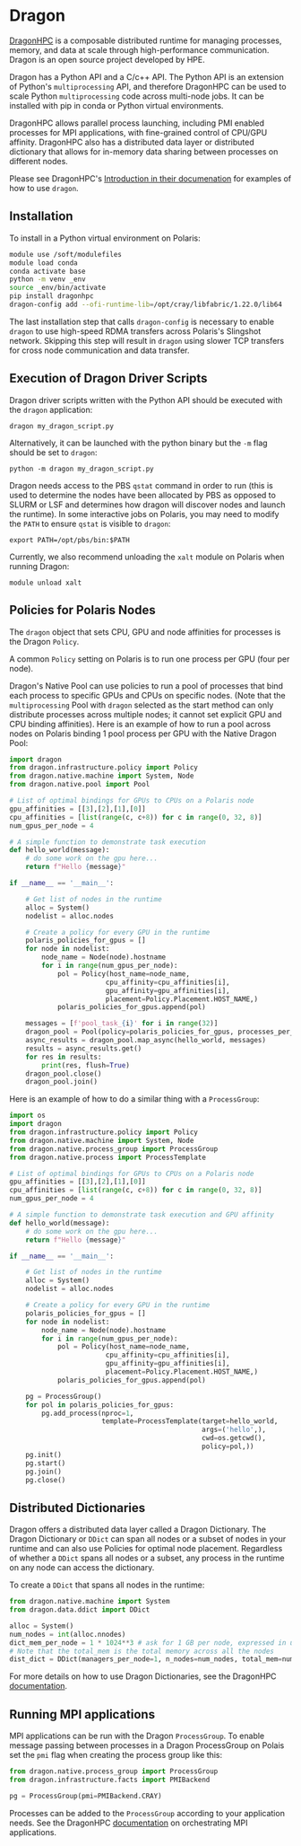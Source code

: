 # Dragon

[DragonHPC](https://dragonhpc.org/portal/index.html) is a composable distributed runtime for managing processes, memory, and data at scale through high-performance communication.  Dragon is an open source project developed by HPE.

Dragon has a Python API and a C/c++ API.  The Python API is an extension of Python's `multiprocessing` API, and therefore DragonHPC can be used to scale Python `multiprocessing` code across multi-node jobs.  It can be installed with pip in conda or Python virtual environments.

DragonHPC allows parallel process launching, including PMI enabled processes for MPI applications, with fine-grained control of CPU/GPU affinity.  DragonHPC also has a distributed data layer or distributed dictionary that allows for in-memory data sharing between processes on different nodes.

Please see DragonHPC's [Introduction in their documenation](https://dragonhpc.github.io/dragon/doc/_build/html/start.html) for examples of how to use `dragon`.

## Installation

To install in a Python virtual environment on Polaris:

```bash linenums="1"
module use /soft/modulefiles
module load conda
conda activate base
python -m venv _env
source _env/bin/activate
pip install dragonhpc
dragon-config add --ofi-runtime-lib=/opt/cray/libfabric/1.22.0/lib64
```

The last installation step that calls `dragon-config` is necessary to enable `dragon` to use high-speed RDMA transfers across Polaris's Slingshot network.  Skipping this step will result in `dragon` using slower TCP transfers for cross node communication and data transfer.

## Execution of Dragon Driver Scripts

Dragon driver scripts written with the Python API should be executed with the `dragon` application:

```shell
dragon my_dragon_script.py
```

Alternatively, it can be launched with the python binary but the `-m` flag should be set to `dragon`:

```shell
python -m dragon my_dragon_script.py
```

Dragon needs access to the PBS `qstat` command in order to run (this is used to determine the nodes have been allocated by PBS as opposed to SLURM or LSF and determines how dragon will discover nodes and launch the runtime).  In some interactive jobs on Polaris, you may need to modify the `PATH` to ensure `qstat` is visible to `dragon`:

```shell
export PATH=/opt/pbs/bin:$PATH
```

Currently, we also recommend unloading the `xalt` module on Polaris when running Dragon:

```shell
module unload xalt
```

## Policies for Polaris Nodes

The `dragon` object that sets CPU, GPU and node affinities for processes is the Dragon `Policy`.

A common `Policy` setting on Polaris is to run one process per GPU (four per node).  

Dragon's Native Pool can use policies to run a pool of processes that bind each process to specific GPUs and CPUs on specific nodes. (Note that the `multiprocessing` Pool with `dragon` selected as the start method can only distribute processes across multiple nodes; it cannot set explicit GPU and CPU binding affinities).  Here is an example of how to run a pool across nodes on Polaris binding 1 pool process per GPU with the Native Dragon Pool:

```python linenums="1"
import dragon
from dragon.infrastructure.policy import Policy
from dragon.native.machine import System, Node
from dragon.native.pool import Pool

# List of optimal bindings for GPUs to CPUs on a Polaris node
gpu_affinities = [[3],[2],[1],[0]]
cpu_affinities = [list(range(c, c+8)) for c in range(0, 32, 8)]
num_gpus_per_node = 4

# A simple function to demonstrate task execution
def hello_world(message):
    # do some work on the gpu here...                        
    return f"Hello {message}"

if __name__ == '__main__':

    # Get list of nodes in the runtime       
    alloc = System()
    nodelist = alloc.nodes

    # Create a policy for every GPU in the runtime              
    polaris_policies_for_gpus = []
    for node in nodelist:
        node_name = Node(node).hostname
        for i in range(num_gpus_per_node):
            pol = Policy(host_name=node_name,
                        cpu_affinity=cpu_affinities[i],
                        gpu_affinity=gpu_affinities[i],
                        placement=Policy.Placement.HOST_NAME,)
            polaris_policies_for_gpus.append(pol)

    messages = [f'pool_task_{i}' for i in range(32)]
    dragon_pool = Pool(policy=polaris_policies_for_gpus, processes_per_policy=1)
    async_results = dragon_pool.map_async(hello_world, messages)
    results = async_results.get()
    for res in results:
        print(res, flush=True)
    dragon_pool.close()
    dragon_pool.join()
```

Here is an example of how to do a similar thing with a `ProcessGroup`:

```python linenums="1"
import os
import dragon
from dragon.infrastructure.policy import Policy
from dragon.native.machine import System, Node
from dragon.native.process_group import ProcessGroup
from dragon.native.process import ProcessTemplate

# List of optimal bindings for GPUs to CPUs on a Polaris node
gpu_affinities = [[3],[2],[1],[0]]
cpu_affinities = [list(range(c, c+8)) for c in range(0, 32, 8)]
num_gpus_per_node = 4

# A simple function to demonstrate task execution and GPU affinity
def hello_world(message):
    # do some work on the gpu here...
    return f"Hello {message}"

if __name__ == '__main__':

    # Get list of nodes in the runtime
    alloc = System()
    nodelist = alloc.nodes

    # Create a policy for every GPU in the runtime
    polaris_policies_for_gpus = []
    for node in nodelist:
        node_name = Node(node).hostname
        for i in range(num_gpus_per_node):
            pol = Policy(host_name=node_name,
                        cpu_affinity=cpu_affinities[i],
                        gpu_affinity=gpu_affinities[i],
                        placement=Policy.Placement.HOST_NAME,)
            polaris_policies_for_gpus.append(pol)

    pg = ProcessGroup()
    for pol in polaris_policies_for_gpus:
        pg.add_process(nproc=1, 
                       template=ProcessTemplate(target=hello_world,
                                                args=('hello',),
                                                cwd=os.getcwd(),
                                                policy=pol,))
    pg.init()
    pg.start()
    pg.join()
    pg.close()
```

## Distributed Dictionaries

Dragon offers a distributed data layer called a Dragon Dictionary.  The Dragon Dictionary or `DDict` can span all nodes or a subset of nodes in your runtime and can also use Policies for optimal node placement.  Regardless of whether a `DDict` spans all nodes or a subset, any process in the runtime on any node can access the dictionary.

To create a `DDict` that spans all nodes in the runtime:

```python linenums="1"
from dragon.native.machine import System
from dragon.data.ddict import DDict

alloc = System()
num_nodes = int(alloc.nnodes)
dict_mem_per_node = 1 * 1024**3 # ask for 1 GB per node, expressed in units of bytes
# Note that the total_mem is the total memory across all the nodes
dist_dict = DDict(managers_per_node=1, n_nodes=num_nodes, total_mem=num_nodes*dict_mem_per_node)
```
For more details on how to use Dragon Dictionaries, see the DragonHPC [documentation](https://dragonhpc.github.io/dragon/doc/_build/html/start.html#data).

## Running MPI applications

MPI applications can be run with the Dragon `ProcessGroup`.  To enable message passing between processes in a Dragon ProcessGroup on Polais set the `pmi` flag when creating the process group like this:

```python linenums="1"
from dragon.native.process_group import ProcessGroup
from dragon.infrastructure.facts import PMIBackend

pg = ProcessGroup(pmi=PMIBackend.CRAY) 
```
Processes can be added to the `ProcessGroup` according to your application needs.  See the DragonHPC [documentation](https://dragonhpc.github.io/dragon/doc/_build/html/uses/orchestrate_mpi.html) on orchestrating MPI applications.
